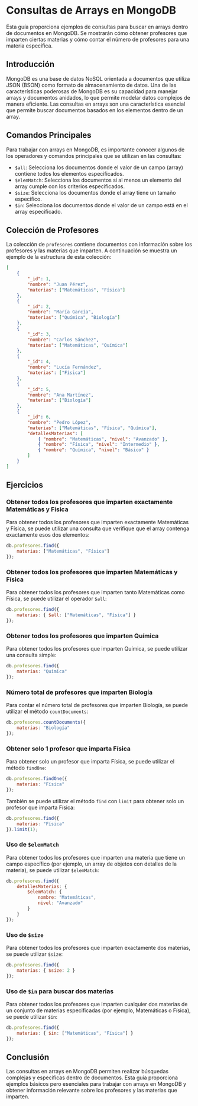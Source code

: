 # Consultas de Arrays en MongoDB

Esta guía proporciona ejemplos de consultas para buscar en arrays dentro de documentos en MongoDB. Se mostrarán cómo obtener profesores que imparten ciertas materias y cómo contar el número de profesores para una materia específica.

## Introducción

MongoDB es una base de datos NoSQL orientada a documentos que utiliza JSON (BSON) como formato de almacenamiento de datos. Una de las características poderosas de MongoDB es su capacidad para manejar arrays y documentos anidados, lo que permite modelar datos complejos de manera eficiente. Las consultas en arrays son una característica esencial que permite buscar documentos basados en los elementos dentro de un array.

## Comandos Principales

Para trabajar con arrays en MongoDB, es importante conocer algunos de los operadores y comandos principales que se utilizan en las consultas:

- `$all`: Selecciona los documentos donde el valor de un campo (array) contiene todos los elementos especificados.
- `$elemMatch`: Selecciona los documentos si al menos un elemento del array cumple con los criterios especificados.
- `$size`: Selecciona los documentos donde el array tiene un tamaño específico.
- `$in`: Selecciona los documentos donde el valor de un campo está en el array especificado.

## Colección de Profesores

La colección de `profesores` contiene documentos con información sobre los profesores y las materias que imparten. A continuación se muestra un ejemplo de la estructura de esta colección:

```json
[
    {
        "_id": 1,
        "nombre": "Juan Pérez",
        "materias": ["Matemáticas", "Física"]
    },
    {
        "_id": 2,
        "nombre": "María García",
        "materias": ["Química", "Biología"]
    },
    {
        "_id": 3,
        "nombre": "Carlos Sánchez",
        "materias": ["Matemáticas", "Química"]
    },
    {
        "_id": 4,
        "nombre": "Lucía Fernández",
        "materias": ["Física"]
    },
    {
        "_id": 5,
        "nombre": "Ana Martínez",
        "materias": ["Biología"]
    },
    {
        "_id": 6,
        "nombre": "Pedro López",
        "materias": ["Matemáticas", "Física", "Química"],
        "detallesMaterias": [
            { "nombre": "Matemáticas", "nivel": "Avanzado" },
            { "nombre": "Física", "nivel": "Intermedio" },
            { "nombre": "Química", "nivel": "Básico" }
        ]
    }
]
```

## Ejercicios

### Obtener todos los profesores que imparten exactamente Matemáticas y Física

Para obtener todos los profesores que imparten exactamente Matemáticas y Física, se puede utilizar una consulta que verifique que el array contenga exactamente esos dos elementos:

```javascript
db.profesores.find({
    materias: ["Matemáticas", "Física"]
});
```

### Obtener todos los profesores que imparten Matemáticas y Física

Para obtener todos los profesores que imparten tanto Matemáticas como Física, se puede utilizar el operador `$all`:

```javascript
db.profesores.find({
    materias: { $all: ["Matemáticas", "Física"] }
});
```

### Obtener todos los profesores que imparten Química

Para obtener todos los profesores que imparten Química, se puede utilizar una consulta simple:

```javascript
db.profesores.find({
    materias: "Química"
});
```

### Número total de profesores que imparten Biología

Para contar el número total de profesores que imparten Biología, se puede utilizar el método `countDocuments`:

```javascript
db.profesores.countDocuments({
    materias: "Biología"
});
```

### Obtener solo 1 profesor que imparta Física

Para obtener solo un profesor que imparta Física, se puede utilizar el método `findOne`:

```javascript
db.profesores.findOne({
    materias: "Física"
});
```

También se puede utilizar el método `find` con `limit` para obtener solo un profesor que imparta Física:

```javascript
db.profesores.find({
    materias: "Física"
}).limit(1);
```

### Uso de `$elemMatch`

Para obtener todos los profesores que imparten una materia que tiene un campo específico (por ejemplo, un array de objetos con detalles de la materia), se puede utilizar `$elemMatch`:

```javascript
db.profesores.find({
    detallesMaterias: { 
        $elemMatch: { 
            nombre: "Matemáticas", 
            nivel: "Avanzado" 
        } 
    }
});
```

### Uso de `$size`

Para obtener todos los profesores que imparten exactamente dos materias, se puede utilizar `$size`:

```javascript
db.profesores.find({
    materias: { $size: 2 }
});
```

### Uso de `$in` para buscar dos materias

Para obtener todos los profesores que imparten cualquier dos materias de un conjunto de materias especificadas (por ejemplo, Matemáticas o Física), se puede utilizar `$in`:

```javascript
db.profesores.find({
    materias: { $in: ["Matemáticas", "Física"] }
});
```

## Conclusión

Las consultas en arrays en MongoDB permiten realizar búsquedas complejas y específicas dentro de documentos. Esta guía proporciona ejemplos básicos pero esenciales para trabajar con arrays en MongoDB y obtener información relevante sobre los profesores y las materias que imparten.
